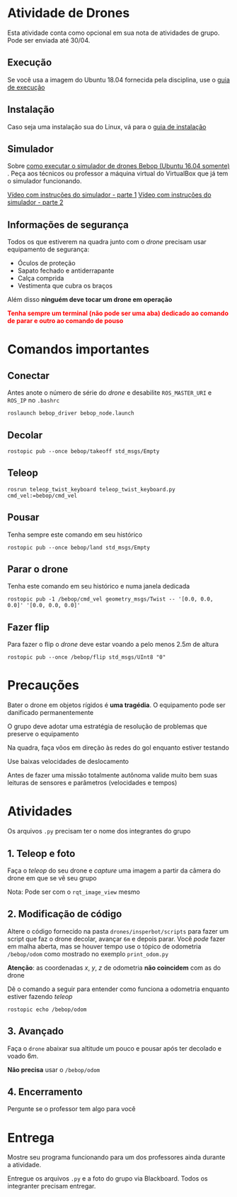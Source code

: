 # Atividade de Drones

Esta atividade conta como opcional em sua nota de atividades de grupo. Pode ser enviada até 30/04. 

## Execução

Se você usa a imagem do Ubuntu 18.04 fornecida pela disciplina, use o [guia de execução](execucao.md)

## Instalação

Caso seja uma instalação sua do Linux, vá para o [guia de instalação](instalacao.md)

## Simulador

Sobre [como executar o simulador de drones Bebop (Ubuntu 16.04 somente)](https://github.com/Insper/bebop_sphinx/blob/master/docs/instrucoes_sphinx.md) . Peça aos técnicos ou professor a máquina virtual do VirtualBox que já tem o simulador funcionando.

[Vídeo com instruções do simulador - parte 1](https://www.youtube.com/watch?v=VlviiwyvSu4)
[Vídeo com instruções do simulador - parte 2](https://www.youtube.com/watch?v=gfeORCX7F0w)

## Informações de segurança

Todos os que estiverem na quadra junto com o *drone* precisam usar equipamento de segurança:
* Óculos de proteção
* Sapato fechado e antiderrapante
* Calça comprida
* Vestimenta que cubra os braços

Além disso **ninguém deve tocar um drone em operação**

<font color=red><b>Tenha sempre um terminal (não pode ser uma aba) dedicado ao comando de parar e outro ao comando de  pouso</b></font>

# Comandos importantes

## Conectar

Antes anote o número de série do *drone* e desabilite `ROS_MASTER_URI` e `ROS_IP` no `.bashrc`

    roslaunch bebop_driver bebop_node.launch

## Decolar

    rostopic pub --once bebop/takeoff std_msgs/Empty

## Teleop

    rosrun teleop_twist_keyboard teleop_twist_keyboard.py cmd_vel:=bebop/cmd_vel

## Pousar

Tenha sempre este comando em seu histórico

    rostopic pub --once bebop/land std_msgs/Empty

## Parar o drone 

Tenha este comando em seu histórico e numa janela dedicada

    rostopic pub -1 /bebop/cmd_vel geometry_msgs/Twist -- '[0.0, 0.0, 0.0]' '[0.0, 0.0, 0.0]'

## Fazer flip

Para fazer o flip o *drone* deve estar voando a pelo menos $2.5m$ de altura

    rostopic pub --once /bebop/flip std_msgs/UInt8 "0" 


# Precauções

Bater o drone em objetos rígidos é **uma tragédia**. O equipamento pode ser danificado permanentemente

O grupo deve adotar uma estratégia de resolução de problemas que preserve o equipamento

Na quadra, faça vôos em direção às redes do gol enquanto estiver testando

Use baixas velocidades de deslocamento

Antes de fazer uma missão totalmente autônoma valide muito bem suas leituras de sensores e parâmetros (velocidades e tempos)





# Atividades

Os arquivos `.py` precisam ter o nome dos integrantes do grupo

## 1. Teleop e foto

Faça o *teleop* do seu drone e *capture* uma imagem a partir da câmera do drone em que se vê seu grupo

Nota: Pode ser com o `rqt_image_view` mesmo

## 2. Modificação de código

Altere o código fornecido na pasta `drones/insperbot/scripts` para fazer um script que faz o drone decolar, avançar `6m` e depois parar. Você *pode* fazer em malha aberta, mas se houver tempo use o tópico de odometria  `/bebop/odom` como mostrado no exemplo `print_odom.py`

**Atenção**: as coordenadas $x$, $y$, $z$ de odometria **não coincidem** com as do drone

Dê o comando a seguir para entender como funciona a odometria enquanto estiver fazendo *teleop*

    rostopic echo /bebop/odom


## 3. Avançado

Faça o `drone` abaixar sua altitude um pouco e pousar após ter decolado e voado $6m$.

**Não precisa** usar o `/bebop/odom`

## 4. Encerramento

Pergunte se o professor tem algo para você



# Entrega

Mostre seu programa funcionando para um dos professores ainda durante a atividade.

Entregue os arquivos `.py`  e a foto do grupo via Blackboard. Todos os integranter precisam entregar.